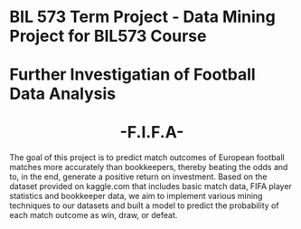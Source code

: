 # <br>BIL 573 Term Project - Data Mining Project for BIL573 Course</br><br>Further Investigatian of Football Data Analysis</br> <div align="center"><br>-F.I.F.A-</br></div>

 The goal of this project is to predict match outcomes of European football matches more accurately than bookkeepers, thereby beating the odds and to, in the end, generate a positive return on investment. Based on the dataset provided on kaggle.com that includes basic match data, FIFA player statistics and bookkeeper data, we aim to implement various mining techniques to our datasets and built a model to predict the probability of each match outcome as win, draw, or defeat. 

